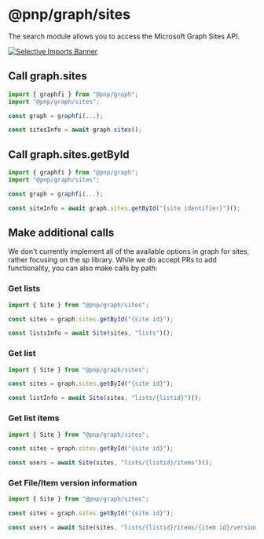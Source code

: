 # @pnp/graph/sites

The search module allows you to access the Microsoft Graph Sites API.

[![Selective Imports Banner](https://img.shields.io/badge/Selective%20Imports-informational.svg)](../concepts/selective-imports.md)  

## Call graph.sites

```TypeScript
import { graphfi } from "@pnp/graph";
import "@pnp/graph/sites";

const graph = graphfi(...);

const sitesInfo = await graph.sites();
```

## Call graph.sites.getById

```TypeScript
import { graphfi } from "@pnp/graph";
import "@pnp/graph/sites";

const graph = graphfi(...);

const siteInfo = await graph.sites.getById("{site identifier}")();
```

## Make additional calls

We don't currently implement all of the available options in graph for sites, rather focusing on the sp library. While we do accept PRs to add functionality, you can also make calls by path:

### Get lists

```TypeScript
import { Site } from "@pnp/graph/sites";

const sites = graph.sites.getById("{site id}");

const listsInfo = await Site(sites, "lists")();
```

### Get list

```TypeScript
import { Site } from "@pnp/graph/sites";

const sites = graph.sites.getById("{site id}");

const listInfo = await Site(sites, "lists/{listid}")();
```

### Get list items

```TypeScript
import { Site } from "@pnp/graph/sites";

const sites = graph.sites.getById("{site id}");

const users = await Site(sites, "lists/{listid}/items")();
```

### Get File/Item version information

```TypeScript
import { Site } from "@pnp/graph/sites";

const sites = graph.sites.getById("{site id}");

const users = await Site(sites, "lists/{listid}/items/{item id}/versions")();
```
